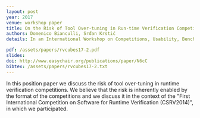 ```yaml
---
layout: post
year: 2017
venue: workshop paper
title: On the Risk of Tool Over-tuning in Run-time Verification Competitions (position paper)
authors: Domenico Bianculli, Srđan Krstić
details: In an International Workshop on Competitions, Usability, Benchmarks, Evaluation, and Standardisation for Runtime Verification Tools (RVCubes 2017).

pdf: /assets/papers/rvcubes17-2.pdf
slides: 
doi: http://www.easychair.org/publications/paper/N6cC
bibtex: /assets/papers/rvcubes17-2.txt
---
```


In this position paper we discuss the risk of tool over-tuning in
runtime verification competitions. We believe that the risk is
inherently enabled by the format of the competitions and we discuss it
in the context of the "First International Competition on Software
for Runtime Verification (CSRV2014)", in which we participated.